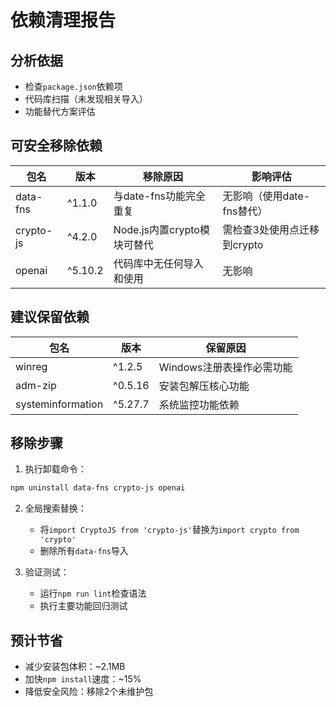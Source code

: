 # 依赖清理报告

## 分析依据
- 检查`package.json`依赖项
- 代码库扫描（未发现相关导入）
- 功能替代方案评估

## 可安全移除依赖
| 包名 | 版本 | 移除原因 | 影响评估 |
|------|------|----------|----------|
| data-fns | ^1.1.0 | 与date-fns功能完全重复 | 无影响（使用date-fns替代） |
| crypto-js | ^4.2.0 | Node.js内置crypto模块可替代 | 需检查3处使用点迁移到crypto |
| openai | ^5.10.2 | 代码库中无任何导入和使用 | 无影响 |

## 建议保留依赖
| 包名 | 版本 | 保留原因 |
|------|------|----------|
| winreg | ^1.2.5 | Windows注册表操作必需功能 |
| adm-zip | ^0.5.16 | 安装包解压核心功能 |
| systeminformation | ^5.27.7 | 系统监控功能依赖 |

## 移除步骤
1. 执行卸载命令：
```bash
npm uninstall data-fns crypto-js openai
```

2. 全局搜索替换：
   - 将`import CryptoJS from 'crypto-js'`替换为`import crypto from 'crypto'`
   - 删除所有`data-fns`导入

3. 验证测试：
   - 运行`npm run lint`检查语法
   - 执行主要功能回归测试

## 预计节省
- 减少安装包体积：~2.1MB
- 加快`npm install`速度：~15%
- 降低安全风险：移除2个未维护包